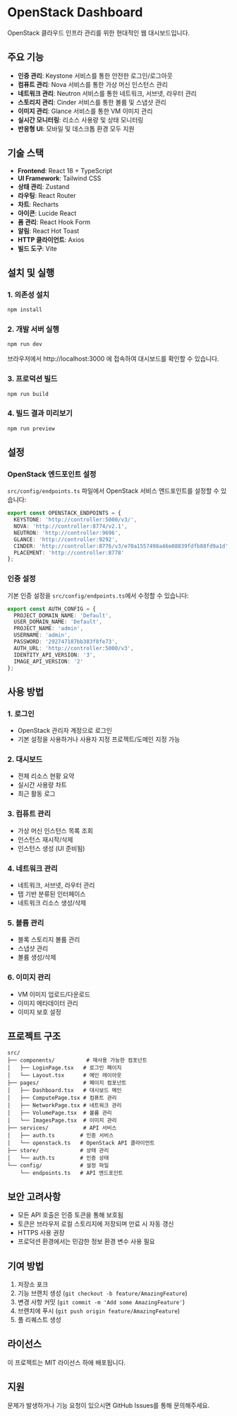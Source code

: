 # OpenStack Dashboard

OpenStack 클라우드 인프라 관리를 위한 현대적인 웹 대시보드입니다.

## 주요 기능

- **인증 관리**: Keystone 서비스를 통한 안전한 로그인/로그아웃
- **컴퓨트 관리**: Nova 서비스를 통한 가상 머신 인스턴스 관리
- **네트워크 관리**: Neutron 서비스를 통한 네트워크, 서브넷, 라우터 관리
- **스토리지 관리**: Cinder 서비스를 통한 볼륨 및 스냅샷 관리
- **이미지 관리**: Glance 서비스를 통한 VM 이미지 관리
- **실시간 모니터링**: 리소스 사용량 및 상태 모니터링
- **반응형 UI**: 모바일 및 데스크톱 환경 모두 지원

## 기술 스택

- **Frontend**: React 18 + TypeScript
- **UI Framework**: Tailwind CSS
- **상태 관리**: Zustand
- **라우팅**: React Router
- **차트**: Recharts
- **아이콘**: Lucide React
- **폼 관리**: React Hook Form
- **알림**: React Hot Toast
- **HTTP 클라이언트**: Axios
- **빌드 도구**: Vite

## 설치 및 실행

### 1. 의존성 설치

```bash
npm install
```

### 2. 개발 서버 실행

```bash
npm run dev
```

브라우저에서 http://localhost:3000 에 접속하여 대시보드를 확인할 수 있습니다.

### 3. 프로덕션 빌드

```bash
npm run build
```

### 4. 빌드 결과 미리보기

```bash
npm run preview
```

## 설정

### OpenStack 엔드포인트 설정

`src/config/endpoints.ts` 파일에서 OpenStack 서비스 엔드포인트를 설정할 수 있습니다:

```typescript
export const OPENSTACK_ENDPOINTS = {
  KEYSTONE: 'http://controller:5000/v3/',
  NOVA: 'http://controller:8774/v2.1',
  NEUTRON: 'http://controller:9696',
  GLANCE: 'http://controller:9292',
  CINDER: 'http://controller:8776/v3/e70a1557498a46e08839fdfb88fd9a1d',
  PLACEMENT: 'http://controller:8778'
};
```

### 인증 설정

기본 인증 설정을 `src/config/endpoints.ts`에서 수정할 수 있습니다:

```typescript
export const AUTH_CONFIG = {
  PROJECT_DOMAIN_NAME: 'Default',
  USER_DOMAIN_NAME: 'Default',
  PROJECT_NAME: 'admin',
  USERNAME: 'admin',
  PASSWORD: '292747187bb383f8fe73',
  AUTH_URL: 'http://controller:5000/v3',
  IDENTITY_API_VERSION: '3',
  IMAGE_API_VERSION: '2'
};
```

## 사용 방법

### 1. 로그인

- OpenStack 관리자 계정으로 로그인
- 기본 설정을 사용하거나 사용자 지정 프로젝트/도메인 지정 가능

### 2. 대시보드

- 전체 리소스 현황 요약
- 실시간 사용량 차트
- 최근 활동 로그

### 3. 컴퓨트 관리

- 가상 머신 인스턴스 목록 조회
- 인스턴스 재시작/삭제
- 인스턴스 생성 (UI 준비됨)

### 4. 네트워크 관리

- 네트워크, 서브넷, 라우터 관리
- 탭 기반 분류된 인터페이스
- 네트워크 리소스 생성/삭제

### 5. 볼륨 관리

- 블록 스토리지 볼륨 관리
- 스냅샷 관리
- 볼륨 생성/삭제

### 6. 이미지 관리

- VM 이미지 업로드/다운로드
- 이미지 메타데이터 관리
- 이미지 보호 설정

## 프로젝트 구조

```
src/
├── components/          # 재사용 가능한 컴포넌트
│   ├── LoginPage.tsx   # 로그인 페이지
│   └── Layout.tsx      # 메인 레이아웃
├── pages/              # 페이지 컴포넌트
│   ├── Dashboard.tsx   # 대시보드 메인
│   ├── ComputePage.tsx # 컴퓨트 관리
│   ├── NetworkPage.tsx # 네트워크 관리
│   ├── VolumePage.tsx  # 볼륨 관리
│   └── ImagesPage.tsx  # 이미지 관리
├── services/           # API 서비스
│   ├── auth.ts        # 인증 서비스
│   └── openstack.ts   # OpenStack API 클라이언트
├── store/             # 상태 관리
│   └── auth.ts        # 인증 상태
└── config/            # 설정 파일
    └── endpoints.ts   # API 엔드포인트
```

## 보안 고려사항

- 모든 API 호출은 인증 토큰을 통해 보호됨
- 토큰은 브라우저 로컬 스토리지에 저장되며 만료 시 자동 갱신
- HTTPS 사용 권장
- 프로덕션 환경에서는 민감한 정보 환경 변수 사용 필요

## 기여 방법

1. 저장소 포크
2. 기능 브랜치 생성 (`git checkout -b feature/AmazingFeature`)
3. 변경 사항 커밋 (`git commit -m 'Add some AmazingFeature'`)
4. 브랜치에 푸시 (`git push origin feature/AmazingFeature`)
5. 풀 리퀘스트 생성

## 라이선스

이 프로젝트는 MIT 라이선스 하에 배포됩니다.

## 지원

문제가 발생하거나 기능 요청이 있으시면 GitHub Issues를 통해 문의해주세요. 